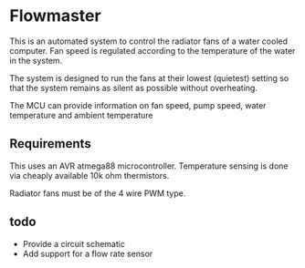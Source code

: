 # Flowmaster

This is an automated system to control the radiator fans of a water cooled computer.  Fan speed is regulated according to the temperature of the water in the system.

The system is designed to run the fans at their lowest (quietest) setting so that the system remains as silent as possible without overheating.

The MCU can provide information on fan speed, pump speed, water temperature and ambient temperature

## Requirements

This uses an AVR atmega88 microcontroller.  Temperature sensing is done via cheaply available 10k ohm thermistors.

Radiator fans must be of the 4 wire PWM type.

## todo

* Provide a circuit schematic
* Add support for a flow rate sensor
